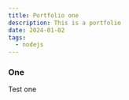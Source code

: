 ```yaml
---
title: Portfolio one
description: This is a portfolio
date: 2024-01-02
tags:
  - nodejs
---
```


### One

Test one
